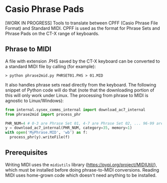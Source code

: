 # Casio Phrase Pads
[WORK IN PROGRESS] Tools to translate between CPFF (Casio Phrase File Format) and Standard MIDI. CPFF is used as the format for Phrase Sets and Phrase Pads on the CT-X range of keyboards.

## Phrase to MIDI
A file with extension .PHS saved by the CT-X keyboard can be converted to a standard MIDI file by calling (for example):

```
> python phrase2mid.py PHRSET01.PHS > 01.MID
```

It also handles phrase sets read directly from the keyboard. The following snippet of Python code will do that (note that the downloading portion of this will only work under Linux. The processing from phrase to MIDI is agnostic to Linux/Windows):

```python
from internal.sysex_comms_internal import download_ac7_internal
from phrase2mid import process_phr

PHR_NUM=4 # 0-3 are Phrase Set 01, 4-7 are Phrase Set 02, ... 96-99 are Phrase Set 25.
y = download_ac7_internal(PHR_NUM, category=35, memory=1)
with open('MyPhrase.MID', 'wb') as f:
  process_phr(y).writeFile(f)
```

## Prerequisites
Writing MIDI uses the `midiutils` library (<https://pypi.org/project/MIDIUtil/>), which must be installed before doing phrase-to-MIDI conversions. Reading
MIDI uses home-grown code which doesn't need anything to be installed.
